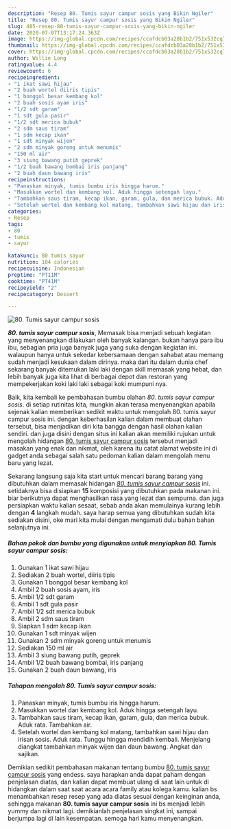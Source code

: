 ```yaml
---
description: "Resep 80. Tumis sayur campur sosis yang Bikin Ngiler"
title: "Resep 80. Tumis sayur campur sosis yang Bikin Ngiler"
slug: 485-resep-80-tumis-sayur-campur-sosis-yang-bikin-ngiler
date: 2020-07-07T13:17:24.363Z
image: https://img-global.cpcdn.com/recipes/ccafdcb03a28b1b2/751x532cq70/80-tumis-sayur-campur-sosis-foto-resep-utama.jpg
thumbnail: https://img-global.cpcdn.com/recipes/ccafdcb03a28b1b2/751x532cq70/80-tumis-sayur-campur-sosis-foto-resep-utama.jpg
cover: https://img-global.cpcdn.com/recipes/ccafdcb03a28b1b2/751x532cq70/80-tumis-sayur-campur-sosis-foto-resep-utama.jpg
author: Willie Long
ratingvalue: 4.4
reviewcount: 6
recipeingredient:
- "1 ikat sawi hijau"
- "2 buah wortel diiris tipis"
- "1 bonggol besar kembang kol"
- "2 buah sosis ayam iris"
- "1/2 sdt garam"
- "1 sdt gula pasir"
- "1/2 sdt merica bubuk"
- "2 sdm saus tiram"
- "1 sdm kecap ikan"
- "1 sdt minyak wijen"
- "2 sdm minyak goreng untuk menumis"
- "150 ml air"
- "3 siung bawang putih geprek"
- "1/2 buah bawang bombai iris panjang"
- "2 buah daun bawang iris"
recipeinstructions:
- "Panaskan minyak, tumis bumbu iris hingga harum."
- "Masukkan wortel dan kembang kol. Aduk hingga setengah layu."
- "Tambahkan saus tiram, kecap ikan, garam, gula, dan merica bubuk. Aduk rata. Tambahkan air."
- "Setelah wortel dan kembang kol matang, tambahkan sawi hijau dan irisan sosis. Aduk rata. Tunggu hingga mendidih kembali. Menjelang diangkat tambahkan minyak wijen dan daun bawang. Angkat dan sajikan."
categories:
- Resep
tags:
- 80
- tumis
- sayur

katakunci: 80 tumis sayur 
nutrition: 104 calories
recipecuisine: Indonesian
preptime: "PT11M"
cooktime: "PT41M"
recipeyield: "2"
recipecategory: Dessert

---
```



![80. Tumis sayur campur sosis](https://img-global.cpcdn.com/recipes/ccafdcb03a28b1b2/751x532cq70/80-tumis-sayur-campur-sosis-foto-resep-utama.jpg)

<b><i>80. tumis sayur campur sosis</i></b>, Memasak bisa menjadi sebuah kegiatan yang menyenangkan dilakukan oleh banyak kalangan. bukan hanya para ibu ibu, sebagian pria juga banyak juga yang suka dengan kegiatan ini. walaupun hanya untuk sekedar kebersamaan dengan sahabat atau memang sudah menjadi kesukaan dalam dirinya. maka dari itu dalam dunia chef sekarang banyak ditemukan laki laki dengan skill memasak yang hebat, dan lebih banyak juga kita lihat di berbagai depot dan restoran yang mempekerjakan koki laki laki sebagai koki mumpuni nya.

Baik, kita kembali ke pembahasan bumbu olahan <i>80. tumis sayur campur sosis</i>. di setiap rutinitas kita, mungkin akan terasa menyenangkan apabila sejenak kalian memberikan sedikit waktu untuk mengolah 80. tumis sayur campur sosis ini. dengan keberhasilan kalian dalam membuat olahan tersebut, bisa menjadikan diri kita bangga dengan hasil olahan kalian sendiri. dan juga disini dengan situs ini kalian akan memiliki rujukan untuk mengolah hidangan <u>80. tumis sayur campur sosis</u> tersebut menjadi masakan yang enak dan nikmat, oleh karena itu catat alamat website ini di gadget anda sebagai salah satu pedoman kalian dalam mengolah menu baru yang lezat.




Sekarang langsung saja kita start untuk mencari barang barang yang dibutuhkan dalam memasak hidangan <u><i>80. tumis sayur campur sosis</i></u> ini. setidaknya bisa disiapkan <b>15</b> komposisi yang dibutuhkan pada makanan ini. biar berikutnya dapat menghasilkan rasa yang lezat dan sempurna. dan juga persiapkan waktu kalian sesaat, sebab anda akan memulainya kurang lebih dengan <b>4</b> langkah mudah. saya harap semua yang dibutuhkan sudah kita sediakan disini, oke mari kita mulai dengan mengamati dulu bahan bahan selanjutnya ini.

<!--inarticleads1-->

##### Bahan pokok dan bumbu yang digunakan untuk menyiapkan 80. Tumis sayur campur sosis:

1. Gunakan 1 ikat sawi hijau
1. Sediakan 2 buah wortel, diiris tipis
1. Gunakan 1 bonggol besar kembang kol
1. Ambil 2 buah sosis ayam, iris
1. Ambil 1/2 sdt garam
1. Ambil 1 sdt gula pasir
1. Ambil 1/2 sdt merica bubuk
1. Ambil 2 sdm saus tiram
1. Siapkan 1 sdm kecap ikan
1. Gunakan 1 sdt minyak wijen
1. Gunakan 2 sdm minyak goreng untuk menumis
1. Sediakan 150 ml air
1. Ambil 3 siung bawang putih, geprek
1. Ambil 1/2 buah bawang bombai, iris panjang
1. Gunakan 2 buah daun bawang, iris




<!--inarticleads2-->

##### Tahapan mengolah 80. Tumis sayur campur sosis:

1. Panaskan minyak, tumis bumbu iris hingga harum.
1. Masukkan wortel dan kembang kol. Aduk hingga setengah layu.
1. Tambahkan saus tiram, kecap ikan, garam, gula, dan merica bubuk. Aduk rata. Tambahkan air.
1. Setelah wortel dan kembang kol matang, tambahkan sawi hijau dan irisan sosis. Aduk rata. Tunggu hingga mendidih kembali. Menjelang diangkat tambahkan minyak wijen dan daun bawang. Angkat dan sajikan.




Demikian sedikit pembahasan makanan tentang bumbu <u>80. tumis sayur campur sosis</u> yang endess. saya harapkan anda dapat paham dengan penjelasan diatas, dan kalian dapat membuat ulang di saat lain untuk di hidangkan dalam saat saat acara acara family atau kolega kamu. kalian bs menambahkan resep resep yang ada diatas sesuai dengan keinginan anda, sehingga makanan <b>80. tumis sayur campur sosis</b> ini bs menjadi lebih yummy dan nikmat lagi. demikianlah penjelasan singkat ini, sampai berjumpa lagi di lain kesempatan. semoga hari kamu menyenangkan.
